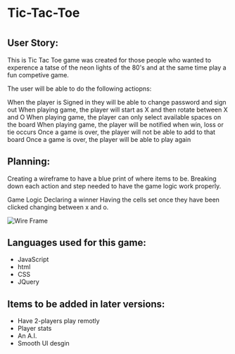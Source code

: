 <h1>Tic-Tac-Toe<h1>

<h2>User Story:</h2>
This is Tic Tac Toe game was created for those people who wanted to experence a tatse of the neon lights of the 80's and at the same time play a fun competive game. 

The user will be able to do the following actiopns: 

When the player is Signed in they will be able to change password and sign out
When playing game, the player will start as X and then rotate between X and O
When playing game, the player can only select available spaces on the board
When playing game, the player will be notified when win, loss or tie occurs
Once a game is over, the player will not be able to add to that board
Once a game is over, the player will be able to play again

<h2>Planning:</h2>

Creating a wireframe to have a blue print of where items to be. Breaking down each action and step needed to have the game logic work properly.

Game Logic
Declaring a winner
Having the cells set once they have been clicked
changing between x and o.

![Wire Frame](https://user-images.githubusercontent.com/65584864/89170584-b5015300-d534-11ea-8e25-4694defccdac.jpg)

<h2>Languages used for this game:</h2>
<ul>
  <li>JavaScript</li>
<li>html</li>
<li>CSS</li>
  <li>JQuery</li>
  </ul>


<h2>Items to be added in later versions:</h2>
<ul>
  <li>Have 2-players play remotly </li>
  <li>Player stats</li>
  <li>An A.I.</li>
  <li>Smooth UI desgin</li>
</ul>

